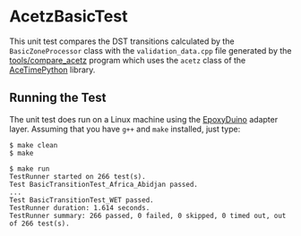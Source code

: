 # AcetzBasicTest

This unit test compares the DST transitions calculated by the
`BasicZoneProcessor` class with the `validation_data.cpp` file generated by the
[tools/compare_acetz](../../tools/compare_acetz) program which uses the `acetz`
class of the [AceTimePython](https://github.com/bxparks/AceTimePython) library.

## Running the Test

The unit test does run on a Linux machine using the
[EpoxyDuino](https://github.com/bxparks/EpoxyDuino) adapter layer.
Assuming that you have `g++` and `make` installed, just type:

```
$ make clean
$ make

$ make run
TestRunner started on 266 test(s).
Test BasicTransitionTest_Africa_Abidjan passed.
...
Test BasicTransitionTest_WET passed.
TestRunner duration: 1.614 seconds.
TestRunner summary: 266 passed, 0 failed, 0 skipped, 0 timed out, out of 266 test(s).
```
